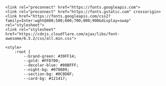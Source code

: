 <!DOCTYPE html>
<html lang="pt-BR">
<head>
    <meta charset="UTF-8">
    <meta name="viewport" content="width=device-width, initial-scale=1.0">
    <title>ConnectHype - Sua Loja de iPhones, Um Império Nacional</title>
    <meta name="description" content="O ecossistema que transforma sua loja de iPhones em uma potência de vendas nacional, com lucro e previsibilidade.">
    
    <link rel="preconnect" href="https://fonts.googleapis.com">
    <link rel="preconnect" href="https://fonts.gstatic.com" crossorigin>
    <link href="https://fonts.googleapis.com/css2?family=Inter:wght@400;500;600;700;800;900&display=swap" rel="stylesheet">
    <link rel="stylesheet" href="https://cdnjs.cloudflare.com/ajax/libs/font-awesome/6.5.2/css/all.min.css">

    <style>
        :root {
            --brand-green: #39FF14;
            --gold: #FFD700;
            --decolar-blue: #00BFFF;
            --night-bg: #070809;
            --section-bg: #0C0D0F;
            --card-bg: #121417;
